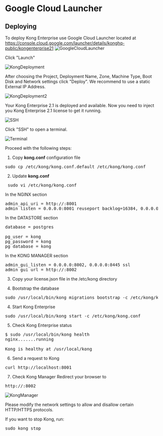 # Google Cloud Launcher

## Deploying

To deploy Kong Enterprise use Google Cloud Launcher located at https://console.cloud.google.com/launcher/details/konghq-public/kongenterprise21
![GoogleCloudLauncher](https://github.com/Kong/gcp-marketplace/blob/main/screenshots/GoogleCloudLauncher.png)

Click "Launch"

![KongDeployment](https://github.com/Kong/gcp-marketplace/blob/main/screenshots/KongDeployment.png)

After choosing the Project, Deployment Name, Zone, Machine Type, Boot Disk and Network settings click "Deploy". We recommend to use a static External IP Address.

![KongDeployment2](https://github.com/Kong/gcp-marketplace/blob/main/screenshots/KongDeployment2.png)

Your Kong Enterprise 2.1 is deployed and available. Now you need to inject you Kong Enterprise 2.1 license to get it running.

![SSH](https://github.com/Kong/gcp-marketplace/blob/main/screenshots/SSH.png)

 Click "SSH" to open a terminal.

![Terminal](https://github.com/Kong/gcp-marketplace/blob/main/screenshots/Terminal.png)


Proceed with the following steps:

1. Copy <b>kong.conf</b> configuration file
<pre>
sudo cp /etc/kong/kong.conf.default /etc/kong/kong.conf
</pre>


2. Update <b>kong.conf</b>
 
 <pre>
 sudo vi /etc/kong/kong.conf
</pre>

In the NGINX section
<pre>
admin_api_uri = http://<vm-IPv4 Public IP>:8001
admin_listen = 0.0.0.0:8001 reuseport backlog=16384, 0.0.0.0:8444 http2 ssl reuseport backlog=16384
</pre>

In the DATASTORE section
<pre>
database = postgres

pg_user = kong
pg_password = kong
pg_database = kong
</pre>

In the KONG MANAGER section
<pre>
admin_gui_listen = 0.0.0.0:8002, 0.0.0.0:8445 ssl
admin_gui_url = http://<vm-IPv4 Public IP>:8002
</pre>


3. Copy your license.json file in the /etc/kong directory

4. Bootstrap the database
<pre>
sudo /usr/local/bin/kong migrations bootstrap -c /etc/kong/kong.conf
</pre>

4. Start Kong Enterprise
<pre>
sudo /usr/local/bin/kong start -c /etc/kong/kong.conf
</pre>

5. Check Kong Enterprise status
<pre>
$ sudo /usr/local/bin/kong health
nginx.......running

Kong is healthy at /usr/local/kong
</pre>

6. Send a request to Kong
<pre>
curl http://localhost:8001
</pre>

7. Check Kong Manager
Redirect your browser to
<pre>
http://<vm-IPv4 Public IP>:8002
</pre>
![KongManager](https://github.com/Kong/gcp-marketplace/blob/main/screenshots/KongManager.png)



Please modify the network settings to allow and disallow certain HTTP/HTTPS protocols.

If you want to stop Kong, run:
<pre>
sudo kong stop
</pre>






